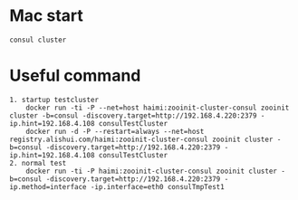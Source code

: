 # Mac start

    consul cluster

# Useful command

    1. startup testcluster
        docker run -ti -P --net=host haimi:zooinit-cluster-consul zooinit cluster -b=consul -discovery.target=http://192.168.4.220:2379 -ip.hint=192.168.4.108 consulTestCluster
        docker run -d -P --restart=always --net=host registry.alishui.com/haimi:zooinit-cluster-consul zooinit cluster -b=consul -discovery.target=http://192.168.4.220:2379 -ip.hint=192.168.4.108 consulTestCluster
    2. normal test
        docker run -ti -P haimi:zooinit-cluster-consul zooinit cluster -b=consul -discovery.target=http://192.168.4.220:2379 -ip.method=interface -ip.interface=eth0 consulTmpTest1


